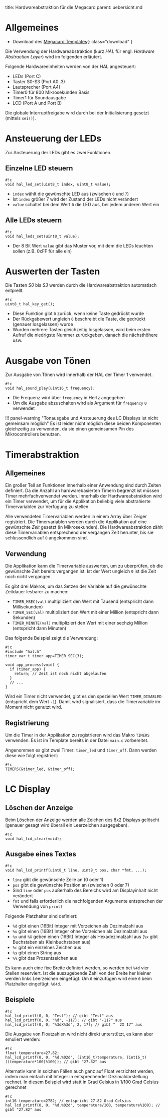 title: Hardwareabstraktion für die Megacard
parent: uebersicht.md

# Allgemeines

* Download des [Megacard Templates]({filename}embedded_template_hal.compress){: class="download" }

Die Verwendung der Hardwareabstraktion (kurz *HAL* für engl. *Hardware Abstraction Layer*) wird im folgenden erläutert.

Folgende Hardwareeinheiten werden von der HAL angesteuert:

* LEDs (Port C)
* Taster S0-S3 (Port A0..3)
* Lautsprecher (Port A4)
* Timer0 für 800 Mikrosekunden Basis
* Timer1 für Soundausgabe
* LCD (Port A und Port B)

Die globale Interruptfreigabe wird durch bei der Initialisierung gesetzt (mittels <code>sei()</code>).

# Ansteuerung der LEDs

Zur Ansteuerung der LEDs gibt es zwei Funktionen.

## Einzelne LED steuern

    #!c
    void hal_led_set(uint8_t index, uint8_t value);

* <code>index</code> wählt die gewünschte LED aus (zwischen <code>0</code> und <code>7</code>)
* Ist <code>index</code> größer 7 wird der Zustand der LEDs nicht verändert
* <code>value</code> schaltet bei dem Wert <code>0</code> die LED aus, bei jedem anderen Wert ein

## Alle LEDs steuern

    #!c
    void hal_leds_set(uint8_t value);

* Der 8 Bit Wert <code>value</code> gibt das Muster vor, mit dem die LEDs leuchten sollen (z.B. 0xFF für alle ein)

# Auswerten der Tasten
Die Tasten *S0* bis *S3* werden durch die Hardwareabstraktion automatisch entprellt.

    #!c
    uint8_t hal_key_get();

* Diese Funktion gibt <code>0</code> zurück, wenn keine Taste gedrückt wurde
* Der Rückgabewert ungleich <code>0</code> beschreibt die Taste, die gedrückt (genauer losgelassen) wurde
* Wurden mehrere Tasten gleichzeitig losgelassen, wird beim ersten Aufruf die niedrigste Nummer zurückgeben, danach die nächsthöhere usw.

# Ausgabe von Tönen

Zur Ausgabe von Tönen wird innerhalb der HAL der Timer 1 verwendet.

    #!c
    void hal_sound_play(uint16_t frequency);

* Die Frequenz wird über <code>frequency</code> in Hertz angegeben
* Um die Ausgabe abzuschalten wird als Argument für <code>frequency</code> <code>0</code> verwendet

!!! panel-warning "Tonausgabe und Ansteuerung des LC Displays ist nicht gemeinsam möglich"
    Es ist leider nicht möglich diese beiden Komponenten gleichzeitig zu verwenden, da sie einen gemeinsamen Pin des
    Mikrocontrollers benutzen.

# Timerabstraktion
## Allgemeines
Ein großer Teil an Funktionen innerhalb einer Anwendung sind durch Zeiten definiert. Da die Anzahl an hardwarebasierten
Timern begrenzt ist müssen Timer mehrfachverwendet werden. Innerhalb der Hardwareabstraktion wird ein Timer verwendet,
um für die Applikation beliebig viele abstrahierte Timervariablen zur Verfügung zu stellen.

Alle verwendeten Timervariablen werden in einem Array über Zeiger registriert. Die Timervariablen werden durch die
Applikation auf eine gewünschte *Zeit* gesetzt (in Mikrosekunden). Die Hardwareabstraktion zählt diese Timervariablen
entsprechend der vergangen Zeit herunter, bis sie schlussendlich auf <code>0</code> angekommen sind.

## Verwendung
Die Applikation kann die Timervariable auswerten, um zu uberprüfen, ob die gewünschte Zeit bereits vergangen ist. Ist
der Wert ungleich <code>0</code> ist die Zeit noch nicht vergangen.

Es gibt drei Makros, um das Setzen der Variable auf die gewünschte Zeitdauer lesbarer zu machen:

* <code>TIMER_MSEC(val)</code> multipliziert den Wert mit Tausend (entspricht dann Millisekunden)
* <code>TIMER_SEC(val)</code> multipliziert den Wert mit einer Million (entspricht dann Sekunden)
* <code>TIMER_MINUTE(val)</code> multipliziert den Wert mit einer sechzig Million (entspricht dann Minuten)

Das folgende Beispiel zeigt die Verwendung:

    #!c
    #include "hal.h"
    timer_var_t timer_app=TIMER_SEC(3);

    void app_process(void) {
      if (timer_app) {
        return; // Zeit ist noch nicht abgelaufen
      }
      // ...
    }

Wird ein Timer nicht verwendet, gibt es den speziellen Wert <code>TIMER_DISABLED</code> (entspricht dem Wert <code>-1</code>). Damit wird
signalisiert, dass die Timervariable im Moment nicht genutzt wird.

## Registrierung
Um die Timer in der Applikation zu registrieren wird das Makro <code>TIMERS</code> verwenden. Es ist im Template bereits in der
Datei <code>main.c</code> vorbereitet.

Angenommen es gibt zwei Timer: <code>timer_led</code> und <code>timer_off</code>. Dann werden diese wie folgt registriert:

    #!c
    TIMERS(&timer_led, &timer_off);

# LC Display
## Löschen der Anzeige
Beim Löschen der Anzeige werden alle Zeichen des 8x2 Displays gelöscht (genauer gesagt wird überall ein Leerzeichen
ausgegeben).

    #!c
    void hal_lcd_clear(void);

## Ausgabe eines Textes

    #!c
    void hal_lcd_printf(uint8_t line, uint8_t pos, char *fmt, ...);

* <code>line</code> gibt die gewünschte Zeile an (0 oder 1)
* <code>pos</code> gibt die gewünschte Position an (zwischen 0 oder 7)
* Sind <code>line</code> oder <code>pos</code> außerhalb des Bereichs wird am Displayinhalt nicht verändert
* <code>fmt</code> und falls erforderlich die nachfolgenden Argumente entsprechen der Verwendung von <code>printf</code>

Folgende Platzhalter sind definiert:

* <code>%d</code> gibt einen (16Bit) Integer mit Vorzeichen als Dezimalzahl aus
* <code>%u</code> gibt einen (16Bit) Integer ohne Vorzeichen als Dezimalzahl aus
* <code>%x</code> und <code>%X</code> geben einen (16Bit) Integer als Hexadezimalzahl aus (<code>%x</code> gibt Buchstaben als Kleinbuchstaben aus)
* <code>%c</code> gibt ein einzelnes Zeichen aus
* <code>%s</code> gibt einen String aus
* <code>%%</code> gibt das Prozentzeichen aus

Es kann auch eine fixe Breite definiert werden, so werden bei <code>%4d</code> vier Stellen reserviert. Ist die auszugebende Zahl
von der Breite her kleiner werden links Leerzeichen eingefügt. Um <code>0</code> einzufügen wird eine <code>0</code> beim Platzhalter
eingefügt: <code>%04d</code>.

## Beispiele

    #!c
    hal_lcd_printf(0, 0, "Test"); // gibt "Test" aus
    hal_lcd_printf(0, 0, "%d", -117); // gibt "-117" aus
    hal_lcd_printf(0, 0, "%3dX%3d", 2, 17); // gibt "  2X 17" aus

Die Ausgabe von Floatzahlen wird nicht direkt unterstützt, es kann aber emuliert werden:

    #!c
    float temperature=27.82;
    hal_lcd_printf(0, 0, "%d.%02d", (int16_t)temperature, (int16_t)((temperature*100)%100)); // gibt "27.82" aus

Alternativ kann in solchen Fällen auch ganz auf Float verzichtet werden, indem man einfach mit Integer in entsprechender
Dezimaldarstellung rechnet. In diesem Beispiel wird statt in Grad Celsius in 1/100 Grad Celsius gerechnet

    #!c
    int16 temperature=2782; // entspricht 27.82 Grad Celsius
    hal_lcd_printf(0, 0, "%d.%02d", temperature/100, temperature%100); // gibt "27.82" aus

